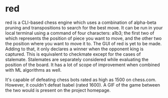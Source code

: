 # red
red is a CLI-based chess engine which uses a combination of alpha-beta pruning and transpositions to search for the best move.
It can be run in your local terminal using a command of four characters: a1b3; the first two of which represents the position of piece you want to move, and the other two the position where you want to move it to. 
The GUI of red is yet to be made. Adding to that, it only declares a winner when the opponent king is captured.  This is equivalent to checkmate except for the cases of stalemate. Stalemates are separately considered while evaluating the position of the board. It has a lot of scope of improvement when combined with ML algorithms as well.

It's capable of defeating chess bots rated as high as 1500 on chess.com. However, it couldn't defeat Isabel (rated 1600). A GIF of the game between the two would is present on the project homepage. 
